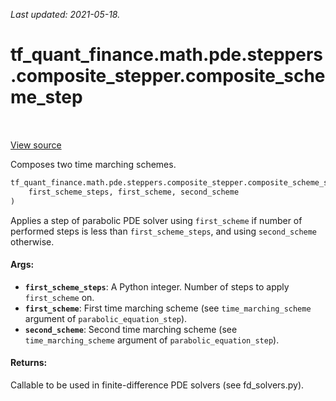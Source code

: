<!--
This file is generated by a tool. Do not edit directly.
For open-source contributions the docs will be updated automatically.
-->

*Last updated: 2021-05-18.*

<div itemscope itemtype="http://developers.google.com/ReferenceObject">
<meta itemprop="name" content="tf_quant_finance.math.pde.steppers.composite_stepper.composite_scheme_step" />
<meta itemprop="path" content="Stable" />
</div>

# tf_quant_finance.math.pde.steppers.composite_stepper.composite_scheme_step

<!-- Insert buttons and diff -->

<table class="tfo-notebook-buttons tfo-api" align="left">
</table>

<a target="_blank" href="https://github.com/google/tf-quant-finance/blob/master/tf_quant_finance/math/pde/steppers/composite_stepper.py">View source</a>



Composes two time marching schemes.

```python
tf_quant_finance.math.pde.steppers.composite_stepper.composite_scheme_step(
    first_scheme_steps, first_scheme, second_scheme
)
```



<!-- Placeholder for "Used in" -->

Applies a step of parabolic PDE solver using `first_scheme` if number of
performed steps is less than `first_scheme_steps`, and using `second_scheme`
otherwise.

#### Args:


* <b>`first_scheme_steps`</b>: A Python integer. Number of steps to apply
  `first_scheme` on.
* <b>`first_scheme`</b>: First time marching scheme (see `time_marching_scheme`
  argument of `parabolic_equation_step`).
* <b>`second_scheme`</b>: Second time marching scheme (see `time_marching_scheme`
  argument of `parabolic_equation_step`).


#### Returns:

Callable to be used in finite-difference PDE solvers (see fd_solvers.py).

